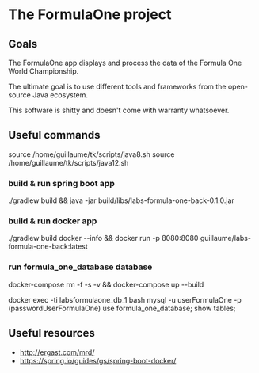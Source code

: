 # The FormulaOne project
## Goals
The FormulaOne app displays and process the data of the Formula One World Championship.

The ultimate goal is to use different tools and frameworks from the open-source Java ecosystem.

This software is shitty and doesn't come with warranty whatsoever.

## Useful commands
source /home/guillaume/tk/scripts/java8.sh
source /home/guillaume/tk/scripts/java12.sh

### build & run spring boot app
./gradlew build && java -jar build/libs/labs-formula-one-back-0.1.0.jar

### build & run docker app
./gradlew build docker --info && docker run -p 8080:8080 guillaume/labs-formula-one-back:latest

### run formula_one_database database
docker-compose rm -f -s -v && docker-compose up --build

docker exec -ti labsformulaone_db_1 bash
mysql -u userFormulaOne -p
    (passwordUserFormulaOne)
use formula_one_database;
show tables;

## Useful resources
- http://ergast.com/mrd/
- https://spring.io/guides/gs/spring-boot-docker/
